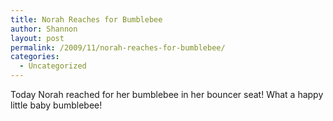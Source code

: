 ```yaml
---
title: Norah Reaches for Bumblebee
author: Shannon
layout: post
permalink: /2009/11/norah-reaches-for-bumblebee/
categories:
  - Uncategorized
---
```

Today Norah reached for her bumblebee in her bouncer seat! What a happy little baby bumblebee!